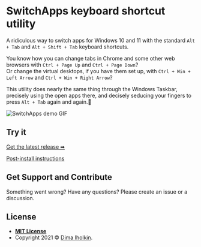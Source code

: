 # SwitchApps keyboard shortcut utility

A ridiculous way to switch apps for Windows 10 and 11 with the standard `Alt + Tab` and `Alt + Shift + Tab` keyboard shortcuts.

You know how you can change tabs in Chrome and some other web browsers with `Ctrl + Page Up` and `Ctrl + Page Down`?  
Or change the virtual desktops, if you have them set up, with `Ctrl + Win + Left Arrow` and `Ctrl + Win + Right Arrow`?

This utility does nearly the same thing through the Windows Taskbar, precisely using the open apps there, and decisely seducing your fingers to press `Alt + Tab` again and again.🤤

![SwitchApps demo GIF](/../assets/readme/demo.gif?raw=true "SwitchApps demo GIF")  

## Try it

[Get the latest release ➡](https://github.com/dima-iholkin/SwitchApps/releases/latest)

[Post-install instructions](https://github.com/dima-iholkin/SwitchApps/blob/dev_24_dotnet-installer/docs/Post-Install.md)

## Get Support and Contribute

Something went wrong? Have any questions? Please create an issue or a discussion.

## License

* **[MIT License](http://opensource.org/licenses/mit-license.php)**
* Copyright 2021 © <a href="https://github.com/dima-iholkin" target="_blank">Dima Iholkin</a>.
